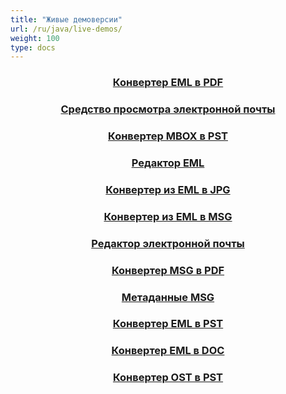 ```yaml
---
title: "Живые демоверсии"
url: /ru/java/live-demos/
weight: 100
type: docs
---
```


<div class="row">
<div class="col-md-3 tc">
<a href="https://products.aspose.app/email/ru/conversion/eml-to-pdf">
<div class="democard">
<h3 style="text-align: center">
Конвертер EML в PDF
</h3>
</div>
</a>
</div>

<div class="col-md-3 tc">
<a href="https://products.aspose.app/email/ru/viewer">
<div class="democard">
<h3 style="text-align: center">
Средство просмотра электронной почты
</h3>
</div>
</a>
</div>

<div class="col-md-3 tc">
<a href="https://products.aspose.app/email/ru/conversion/mbox-to-pst">
<div class="democard">
<h3 style="text-align: center">
Конвертер MBOX в PST
</h3>
</div>
</a>
</div>

<div class="col-md-3 tc">
<a href="https://products.aspose.app/email/ru/editor/eml">
<div class="democard">
<h3 style="text-align: center">
Редактор EML
</h3>
</div>
</a>
</div>
</div>

<div class="row">

<div class="col-md-3 tc">
<a href="https://products.aspose.app/email/ru/conversion/eml-to-jpg">
<div class="democard">
<h3 style="text-align: center">
Конвертер из EML в JPG
</h3>
</div>
</a>
</div>

<div class="col-md-3 tc">
<a href="https://products.aspose.app/email/ru/conversion/eml-to-msg">
<div class="democard">
<h3 style="text-align: center">
Конвертер из EML в MSG
</h3>
</div>
</a>
</div>

<div class="col-md-3 tc">
<a href="https://products.aspose.app/email/ru/editor">
<div class="democard">
<h3 style="text-align: center">
Редактор электронной почты
</h3>
</div>
</a>
</div>

<div class="col-md-3 tc">
<a href="https://products.aspose.app/email/ru/conversion/msg-to-pdf">
<div class="democard">
<h3 style="text-align: center">
Конвертер MSG в PDF
</h3>
</div>
</a>
</div>

</div>

<div class="row">

<div class="col-md-3 tc">
<a href="https://products.aspose.app/email/ru/metadata/msg">
<div class="democard">
<h3 style="text-align: center">
Метаданные MSG
</h3>
</div>
</a>
</div>

<div class="col-md-3 tc">
<a href="https://products.aspose.app/email/ru/conversion/eml-to-pst">
<div class="democard">
<h3 style="text-align: center">
Конвертер EML в PST
</h3>
</div>
</a>
</div>

<div class="col-md-3 tc">
<a href="https://products.aspose.app/email/ru/conversion/eml-to-doc">
<div class="democard">
<h3 style="text-align: center">
Конвертер EML в DOC
</h3>
</div>
</a>
</div>

<div class="col-md-3 tc">
<a href="https://products.aspose.app/email/ru/conversion/ost-to-pst">
<div class="democard">
<h3 style="text-align: center">
Конвертер OST в PST
</h3>
</div>
</a>
</div>

</div>





<style>
.демокарта {
 заполнение: 20 пикселей;
 фон: #f5f7fb;
 радиус границы: 12 пикселей;
 минимальная высота: 150 пикселей;
 дисплей: гибкий;
 выравнивание элементов: по центру;
 justify-content: центр;
 flex-flow: столбец;
 тень прямоугольника: 0 пикселей 20 пикселей, 10 пикселей — 26 пикселей #333;
 рамка: 1 пиксель, сплошная #f2f2f2;
 верхнее поле: 50 пикселей;
}
</style>
